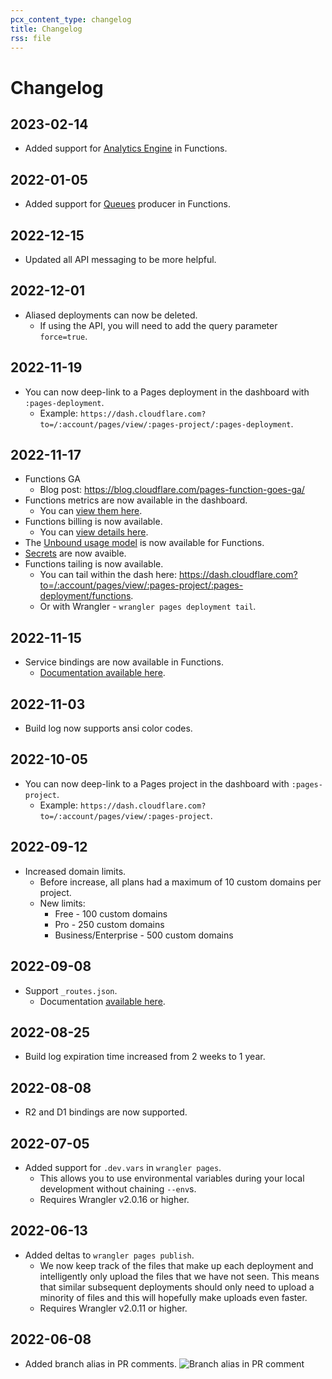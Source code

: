 ```yaml
---
pcx_content_type: changelog
title: Changelog
rss: file
---
```


# Changelog

## 2023-02-14

* Added support for [Analytics Engine](/analytics/analytics-engine/) in Functions.

## 2022-01-05

* Added support for [Queues](/queues/) producer in Functions.

## 2022-12-15

* Updated all API messaging to be more helpful.

## 2022-12-01

* Aliased deployments can now be deleted.
  * If using the API, you will need to add the query parameter `force=true`.

## 2022-11-19

* You can now deep-link to a Pages deployment in the dashboard with `:pages-deployment`.
  * Example: `https://dash.cloudflare.com?to=/:account/pages/view/:pages-project/:pages-deployment`.

## 2022-11-17

* Functions GA
  * Blog post: https://blog.cloudflare.com/pages-function-goes-ga/
* Functions metrics are now available in the dashboard.
  * You can [view them here](https://dash.cloudflare.com?to=/:account/pages/view/:pages-project/analytics/production).
* Functions billing is now available.
  * You can [view details here](/pages/platform/functions/pricing).
* The [Unbound usage model](/workers/platform/limits/#unbound-usage-model) is now available for Functions.
* [Secrets](/pages/platform/functions/bindings/#secrets) are now avaible.
* Functions tailing is now available.
  * You can tail within the dash here: https://dash.cloudflare.com?to=/:account/pages/view/:pages-project/:pages-deployment/functions.
  * Or with Wrangler - `wrangler pages deployment tail`.

## 2022-11-15

* Service bindings are now available in Functions.
  * [Documentation available here](/pages/platform/functions/bindings/#service-bindings).

## 2022-11-03

* Build log now supports ansi color codes.

## 2022-10-05

* You can now deep-link to a Pages project in the dashboard with `:pages-project`.
  * Example: `https://dash.cloudflare.com?to=/:account/pages/view/:pages-project`.

## 2022-09-12

* Increased domain limits.
  * Before increase, all plans had a maximum of 10 custom domains per project.
  * New limits:
    * Free - 100 custom domains
    * Pro - 250 custom domains
    * Business/Enterprise - 500 custom domains

## 2022-09-08

* Support `_routes.json`.
  * Documentation [available here](/pages/platform/functions/routing/#function-invocation-routes).

## 2022-08-25

* Build log expiration time increased from 2 weeks to 1 year.

## 2022-08-08

* R2 and D1 bindings are now supported.

## 2022-07-05

* Added support for `.dev.vars` in `wrangler pages`.
  * This allows you to use environmental variables during your local development without chaining `--env`s.
  * Requires Wrangler v2.0.16 or higher.

## 2022-06-13

* Added deltas to `wrangler pages publish`.
  * We now keep track of the files that make up each deployment and intelligently only upload the files that we have not seen. This means that similar subsequent deployments should only need to upload a minority of files and this will hopefully make uploads even faster.
  * Requires Wrangler v2.0.11 or higher.

## 2022-06-08

* Added branch alias in PR comments.
![Branch alias in PR comment](/pages/platform/media/branch_alias_pr_comment.png)